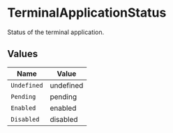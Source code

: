# TerminalApplicationStatus

Status of the terminal application.


## Values

| Name        | Value       |
| ----------- | ----------- |
| `Undefined` | undefined   |
| `Pending`   | pending     |
| `Enabled`   | enabled     |
| `Disabled`  | disabled    |